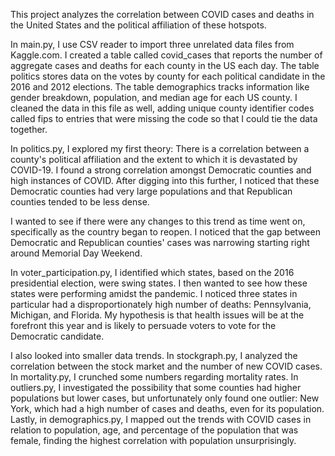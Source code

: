 This project analyzes the correlation between COVID cases and deaths in the United States and the political affiliation of these hotspots. 

In main.py, I use CSV reader to import three unrelated data files from Kaggle.com. I created a table called covid_cases that reports the number of aggregate cases and deaths for each county in the US each day. The table politics stores data on the votes by county for each political candidate in the 2016 and 2012 elections. The table demographics tracks information like gender breakdown, population, and median age for each US county. I cleaned the data in this file as well, adding unique county identifier codes called fips to entries that were missing the code so that I could tie the data together. 

In politics.py, I explored my first theory: There is a correlation between a county's political affiliation and the extent to which it is devastated by COVID-19. I found a strong correlation amongst Democratic counties and high instances of COVID. After digging into this further, I noticed that these Democratic counties had very large populations and that Republican counties tended to be less dense.

I wanted to see if there were any changes to this trend as time went on, specifically as the country began to reopen. I noticed that the gap between Democratic and Republican counties' cases was narrowing starting right around Memorial Day Weekend. 

In voter_participation.py, I identified which states, based on the 2016 presidential election, were swing states. I then wanted to see how these states were performing amidst the pandemic. I noticed three states in particular had a disproportionately high number of deaths: Pennsylvania, Michigan, and Florida. My hypothesis is that health issues will be at the forefront this year and is likely to persuade voters to vote for the Democratic candidate. 

I also looked into smaller data trends. In stockgraph.py, I analyzed the correlation between the stock market and the number of new COVID cases. In mortality.py, I crunched some numbers regarding mortality rates. In outliers.py, I investigated the possibility that some counties had higher populations but lower cases, but unfortunately only found one outlier: New York, which had a high number of cases and deaths, even for its population. Lastly, in demographics.py, I mapped out the trends with COVID cases in relation to population, age, and percentage of the population that was female, finding the highest correlation with population unsurprisingly. 


